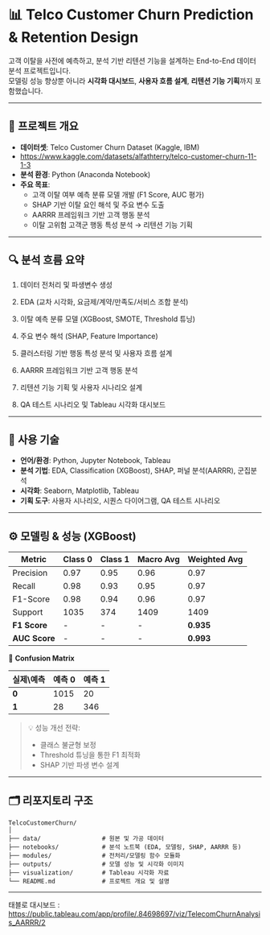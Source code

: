 # 📊 Telco Customer Churn Prediction & Retention Design

고객 이탈을 사전에 예측하고, 분석 기반 리텐션 기능을 설계하는 End-to-End 데이터 분석 프로젝트입니다.  
모델링 성능 향상뿐 아니라 **시각화 대시보드**, **사용자 흐름 설계**, **리텐션 기능 기획**까지 포함했습니다.

---

## 🧩 프로젝트 개요

- **데이터셋**: Telco Customer Churn Dataset (Kaggle, IBM)
- https://www.kaggle.com/datasets/alfathterry/telco-customer-churn-11-1-3
- **분석 환경**: Python (Anaconda Notebook)
- **주요 목표**:
  - 고객 이탈 여부 예측 분류 모델 개발 (F1 Score, AUC 평가)
  - SHAP 기반 이탈 요인 해석 및 주요 변수 도출
  - AARRR 프레임워크 기반 고객 행동 분석
  - 이탈 고위험 고객군 행동 특성 분석 → 리텐션 기능 기획

---

## 🔍 분석 흐름 요약

1. 데이터 전처리 및 파생변수 생성

2. EDA (교차 시각화, 요금제/계약/만족도/서비스 조합 분석)

3. 이탈 예측 분류 모델 (XGBoost, SMOTE, Threshold 튜닝)

4. 주요 변수 해석 (SHAP, Feature Importance)

5. 클러스터링 기반 행동 특성 분석 및 사용자 흐름 설계

6. AARRR 프레임워크 기반 고객 행동 분석

7. 리텐션 기능 기획 및 사용자 시나리오 설계

8. QA 테스트 시나리오 및 Tableau 시각화 대시보드

---

## 🧠 사용 기술

- **언어/환경**: Python, Jupyter Notebook, Tableau
- **분석 기법**: EDA, Classification (XGBoost), SHAP, 퍼널 분석(AARRR), 군집분석
- **시각화**: Seaborn, Matplotlib, Tableau
- **기획 도구**: 사용자 시나리오, 시퀀스 다이어그램, QA 테스트 시나리오

---

## ⚙️ 모델링 & 성능 (XGBoost)

| Metric         | Class 0 | Class 1 | Macro Avg | Weighted Avg |
|----------------|---------|---------|-----------|---------------|
| Precision      | 0.97    | 0.95    | 0.96      | 0.97          |
| Recall         | 0.98    | 0.93    | 0.95      | 0.97          |
| F1-Score       | 0.98    | 0.94    | 0.96      | 0.97          |
| Support        | 1035    | 374     | 1409      | 1409          |
| **F1 Score**   | -       | -       | -         | **0.935**     |
| **AUC Score**  | -       | -       | -         | **0.993**     |

📌 **Confusion Matrix**

| 실제\예측 | 예측 0 | 예측 1 |
|-----------|--------|--------|
| **0**     | 1015   | 20     |
| **1**     | 28     | 346    |

> 💡 성능 개선 전략:  
> - 클래스 불균형 보정
> - Threshold 튜닝을 통한 F1 최적화  
> - SHAP 기반 파생 변수 설계

---

## 🗂️ 리포지토리 구조

```
TelcoCustomerChurn/
│
├── data/                 # 원본 및 가공 데이터
├── notebooks/            # 분석 노트북 (EDA, 모델링, SHAP, AARRR 등)
├── modules/              # 전처리/모델링 함수 모듈화
├── outputs/              # 모델 성능 및 시각화 이미지
├── visualization/        # Tableau 시각화 자료
└── README.md             # 프로젝트 개요 및 설명
```

---

태블로 대시보드 : https://public.tableau.com/app/profile/.84698697/viz/TelecomChurnAnalysis_AARRR/2
